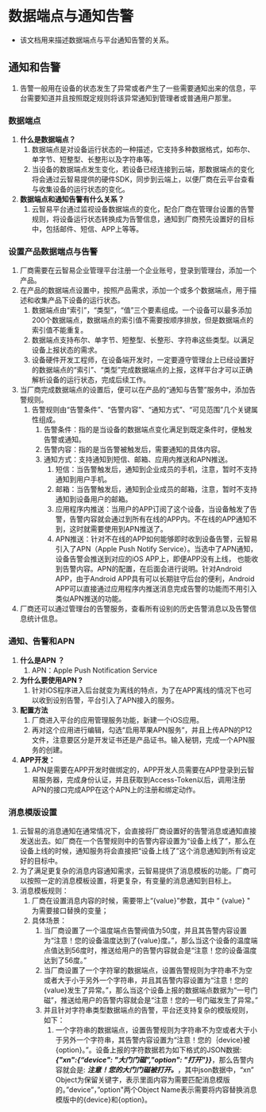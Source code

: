 # 数据端点与通知告警

* 该文档用来描述数据端点与平台通知告警的关系。

## 通知和告警

1. 告警一般用在设备的状态发生了异常或者产生了一些需要通知出来的信息，平台需要知道并且按照既定规则将该异常通知到管理者或普通用户那里。

### 数据端点

1. **什么是数据端点？**
	1. 数据端点是对设备运行状态的一种描述，它支持多种数据格式，如布尔、单字节、短整型、长整形以及字符串等。
	2. 当设备的数据端点发生变化，若设备已经连接到云端，那数据端点的变化将会通过云智易提供的硬件SDK，同步到云端上，以便厂商在云平台查看与收集设备的运行状态的变化。
2. **数据端点和通知告警有什么关系？**
	1. 云智易平台通过监视设备数据端点的变化，配合厂商在管理台设置的告警规则，将设备运行状态转换成为告警信息，通知到厂商预先设置好的目标中，包括邮件、短信、APP上等等。

### 设置产品数据端点与告警

1. 厂商需要在云智易企业管理平台注册一个企业账号，登录到管理台，添加一个产品。
2. 在产品的数据端点设置中，按照产品需求，添加一个或多个数据端点，用于描述和收集产品下设备的运行状态。
    1. 数据端点由“索引”，“类型”，“值”三个要素组成。一个设备可以最多添加200个数据端点，数据端点的索引值不需要按顺序排放，但是数据端点的索引值不能重复。
    2. 数据端点支持布尔、单字节、短整型、长整形、字符串这些类型。以满足设备上报状态的需求。
    3. 设备硬件开发工程师，在设备端开发时，一定要遵守管理台上已经设置好的数据端点的“索引”、“类型”完成数据端点的上报，这样平台才可以正确解析设备的运行状态，完成后续工作。
3. 当厂商完成数据端点的设置后，便可以在产品的“通知与告警”服务中，添加告警规则。
    1. 告警规则由“告警条件”、“告警内容”、“通知方式”、“可见范围”几个关键属性组成。
        1. 告警条件：指的是当设备的数据端点变化满足到既定条件时，便触发告警或通知。
        2. 告警内容：指的是当告警被触发后，需要通知的具体内容。
        3. 通知方式：支持通知到短信、邮箱、应用内推送和APN推送。
            1. 短信：当告警触发后，通知到企业成员的手机，注意，暂时不支持通知到用户手机。
            2. 邮箱：当告警触发后，通知到企业成员的邮箱，注意，暂时不支持通知到设备用户的邮箱。
            3. 应用程序内推送：当用户的APP订阅了这个设备，当设备触发了告警，告警内容就会通过到所有在线的APP内。不在线的APP通知不到，这时就需要使用到APN推送了。
            4. APN推送：针对不在线的APP如何能够即时收到设备告警，云智易引入了APN（Apple Push Notify Service）。当选中了APN通知，设备告警会推送到对应的iOS APP上，即便APP没有上线， 也能收到告警内容。APN的配置，在后面会进行说明。针对Android APP，由于Android APP具有可以长期驻守后台的便利，Android APP可以直接通过应用程序内推送消息完成告警的功能而不用引入类似APN推送的功能。
4. 厂商还可以通过管理台的告警服务，查看所有设别的历史告警消息以及告警信息统计信息。

### 通知、告警和APN

1. **什么是APN ？**
	1. APN：Apple Push Notification Service
2. **为什么要使用APN ?**
	1. 针对iOS程序进入后台就变为离线的特点，为了在APP离线的情况下也可以收到设别告警，平台引入了APN接入的服务。
3. **配置方法**
	1. 厂商进入平台的应用管理服务功能，新建一个iOS应用。
	2. 再对这个应用进行编辑，勾选“启用苹果APN服务”，并且上传APN的P12文件，注意要区分是开发证书还是产品证书。输入秘钥，完成一个APN服务的创建。
4. **APP开发：**
	1. APN是需要在APP开发时做绑定的，APP开发人员需要在APP登录到云智易服务器，完成身份认证，并且获取到Access-Token以后，调用注册APN的接口完成APP在这个APN上的注册和绑定动作。

### 消息模版设置

1. 云智易的消息通知在通常情况下，会直接将厂商设置好的告警消息或通知直接发送出去。如厂商在一个告警规则中的告警内容设置为“设备上线了”，那么在设备上线的时候，通知服务将会直接把“设备上线了”这个消息通知到所有设定好的目标中。
2. 为了满足更复杂的消息内容通知需求，云智易提供了消息模板的功能。厂商可以按照一定的消息模板设置，将更复杂，有变量的消息通知到目标上。
3. 消息模板规则：
    1. 厂商在设置消息内容的时候，需要带上“{value}”参数，其中 “ {value} " 为需要接口替换的变量；
    2. 具体场景：
        1. 当厂商设置了一个温度端点告警阀值为50度，并且其告警内容设置为“注意！您的设备温度达到了{value}度。”，那么当这个设备的温度端点值达到56度时，推送给用户的告警内容就会是“注意！您的设备温度达到了56度。”
        2. 当厂商设置了一个字符窜的数据端点，设置告警规则为字符串不为空或者大于小于另外一个字符串，并且其告警内容设置为“注意！您的{value}发生了异常。”，那么当这个设备上报的数据端点数据为“一号门磁”，推送给用户的告警内容就会是“注意！您的一号门磁发生了异常。”
        3. 并且针对字符串类型数据端点的告警，平台还支持复杂的模版规则，如下：
            1. 一个字符串的数据端点，设置告警规则为字符串不为空或者大于小于另外一个字符串，其告警内容设置为“注意！您的｛device}被{option}。”。设备上报的字符数据若为如下格式的JSON数据: ***{"xn":{“device": "大门门磁”,"option": "打开"}}***，那么告警内容就会是: ***注意！您的大门门磁被打开。***，其中json数据中，“xn” Object为保留关键字，表示里面内容为需要匹配消息模版的。”device”，”option"两个Object Name表示需要将内容替换消息模版中的{device}和{option}。
